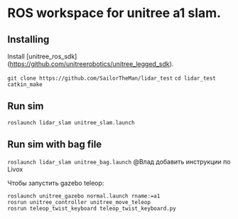 # ROS workspace for unitree a1 slam.

## Installing
Install [unitree_ros_sdk] (https://github.com/unitreerobotics/unitree_legged_sdk).

 `git clone https://github.com/SailorTheMan/lidar_test`
 `cd lidar_test`
 `catkin_make`

## Run sim

`roslaunch lidar_slam unitree_slam.launch`

## Run sim with bag file

`roslaunch lidar_slam unitree_bag.launch`
@Влад добавить инструкции по Livox

Чтобы запустить gazebo teleop:

    roslaunch unitree_gazebo normal.launch rname:=a1
    rosrun unitree_controller unitree_move_teleop 
    rosrun teleop_twist_keyboard teleop_twist_keyboard.py 
